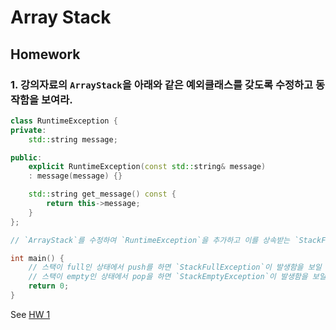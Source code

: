 # Array Stack

## Homework

### 1. 강의자료의 `ArrayStack`을 아래와 같은 예외클래스를 갖도록 수정하고 동작함을 보여라.

```cpp
class RuntimeException {
private:
    std::string message;

public:
    explicit RuntimeException(const std::string& message)
    : message(message) {}

    std::string get_message() const {
        return this->message;
    }
};
```

```cpp
// `ArrayStack`를 수정하여 `RuntimeException`을 추가하고 이를 상속받는 `StackFullException`과 `StackEmptyExcpetion`을 구현하라

int main() {
    // 스택이 full인 상태에서 push를 하면 `StackFullException`이 발생함을 보일 것
    // 스택이 empty인 상태에서 pop을 하면 `StackEmptyException`이 발생함을 보일 것
    return 0;
}
```

See [HW 1](./hw01/)

